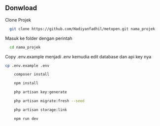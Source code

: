 ## Donwload
Clone Projek
```bash
  git clone https://github.com/Hadiyanfadhil/metopen.git nama_projek
```
Masuk ke folder dengan perintah

```bash
  cd nama_projek
```
 Copy .env.example menjadi .env kemudia edit database dan api key nya
  ```bash
  cp .env.example .env
```
```bash
    composer install
```
```bash
    npm install
```
```bash
    php artisan key:generate
```
```bash
    php artisan migrate:fresh --seed
```
```bash
    php artisan storage:link
```
```bash
    npm run dev
```
